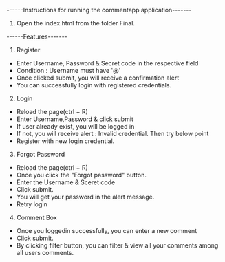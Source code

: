 ------Instructions for running the commentapp application-------

1. Open the index.html from the folder Final.

------Features-------
1. Register
* Enter Username, Password & Secret code in the respective field
* Condition : Username must have '@'
* Once clicked submit, you will receive a confirmation alert
* You can successfully login with registered credentials.

2. Login
* Reload the page(ctrl + R)
* Enter Username,Password & click submit
* If user already exist, you will be logged in
* If not, you will receive alert : Invalid credential. Then try below point
* Register with new login credential.

3. Forgot Password
* Reload the page(ctrl + R)
* Once you click the "Forgot password" button.
* Enter the Username & Sceret code 
* Click submit.
* You will get your password in the alert message.
* Retry login

4. Comment Box
* Once you loggedin successfully, you can enter a new comment 
* Click submit.
* By clicking filter button, you can filter & view all your comments among all users comments.
